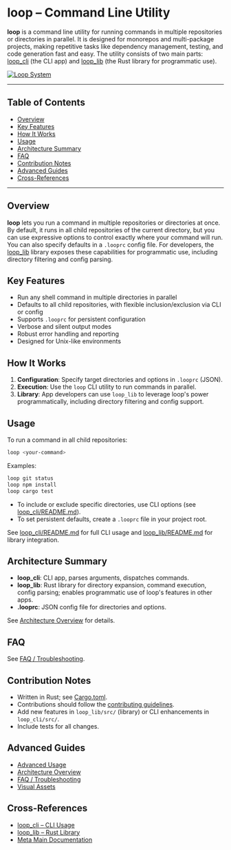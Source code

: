 # loop – Command Line Utility

**loop** is a command line utility for running commands in multiple repositories or directories in parallel. It is designed for monorepos and multi-package projects, making repetitive tasks like dependency management, testing, and code generation fast and easy. The utility consists of two main parts: [loop_cli](../../loop_cli/README.md) (the CLI app) and [loop_lib](../../loop_lib/README.md) (the Rust library for programmatic use).

[![Loop System](../docs/assets/meta-cli-screenshot.png)](../docs/assets/meta-cli-screenshot.png)

---

## Table of Contents

- [Overview](#overview)
- [Key Features](#key-features)
- [How It Works](#how-it-works)
- [Usage](#usage)
- [Architecture Summary](#architecture-summary)
- [FAQ](#faq)
- [Contribution Notes](#contribution-notes)
- [Advanced Guides](#advanced-guides)
- [Cross-References](#cross-references)

---

## Overview

**loop** lets you run a command in multiple repositories or directories at once. By default, it runs in all child repositories of the current directory, but you can use expressive options to control exactly where your command will run. You can also specify defaults in a `.looprc` config file. For developers, the [loop_lib](../../loop_lib/README.md) library exposes these capabilities for programmatic use, including directory filtering and config parsing.

## Key Features

- Run any shell command in multiple directories in parallel
- Defaults to all child repositories, with flexible inclusion/exclusion via CLI or config
- Supports `.looprc` for persistent configuration
- Verbose and silent output modes
- Robust error handling and reporting
- Designed for Unix-like environments

## How It Works

1. **Configuration**: Specify target directories and options in `.looprc` (JSON).
2. **Execution**: Use the `loop` CLI utility to run commands in parallel.
3. **Library**: App developers can use `loop_lib` to leverage loop's power programmatically, including directory filtering and config support.

## Usage

To run a command in all child repositories:
```sh
loop <your-command>
```

Examples:
```sh
loop git status
loop npm install
loop cargo test
```

- To include or exclude specific directories, use CLI options (see [loop_cli/README.md](../../loop_cli/README.md)).
- To set persistent defaults, create a `.looprc` file in your project root.

See [loop_cli/README.md](../../loop_cli/README.md) for full CLI usage and [loop_lib/README.md](../../loop_lib/README.md) for library integration.

## Architecture Summary

- **loop_cli**: CLI app, parses arguments, dispatches commands.
- **loop_lib**: Rust library for directory expansion, command execution, config parsing; enables programmatic use of loop's features in other apps.
- **.looprc**: JSON config file for directories and options.

See [Architecture Overview](loop_architecture_overview.md) for details.

## FAQ

See [FAQ / Troubleshooting](loop_faq_troubleshooting.md).

## Contribution Notes

- Written in Rust; see [Cargo.toml](../../loop_lib/Cargo.toml).
- Contributions should follow the [contributing guidelines](../contributing.md).
- Add new features in `loop_lib/src/` (library) or CLI enhancements in `loop_cli/src/`.
- Include tests for all changes.

## Advanced Guides

- [Advanced Usage](loop_advanced_usage.md)
- [Architecture Overview](loop_architecture_overview.md)
- [FAQ / Troubleshooting](loop_faq_troubleshooting.md)
- [Visual Assets](loop_assets.md)

## Cross-References

- [loop_cli – CLI Usage](../../loop_cli/README.md)
- [loop_lib – Rust Library](../../loop_lib/README.md)
- [Meta Main Documentation](../../README.md)